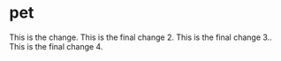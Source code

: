 # pet

This is the change.
This is the final change 2.
This is the final change 3..
This is the final change 4.
